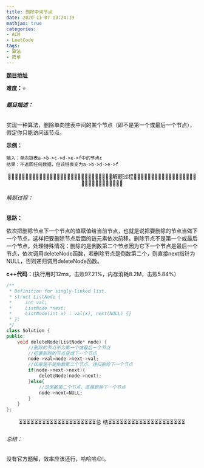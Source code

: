 ```yaml
---
title: 删除中间节点
date: 2020-11-07 13:24:19
mathjax: true
categories:
- ACM
- LeetCode
tags:
- 算法
- 简单
---
```


**[题目地址](https://leetcode-cn.com/problems/delete-middle-node-lcci/)**

**难度：**⭐

###### **题目描述：**

实现一种算法，删除单向链表中间的某个节点（即不是第一个或最后一个节点），假定你只能访问该节点。

<!-- more -->

**示例：**

```
输入：单向链表a->b->c->d->e->f中的节点c
结果：不返回任何数据，但该链表变为a->b->d->e->f
```



<center>🙋‍♂️🙋‍♂️🙋‍♂️🙋‍♂️🙋‍♂️🙋‍♂️🙋‍♂️🙋‍♂️🙋‍♂️🙋‍♂️🙋‍♂️🙋‍♂️🙋‍♂️🙋‍♂️🙋‍♂️解题过程🙋‍♂️🙋‍♂️🙋‍♂️🙋‍♂️🙋‍♂️🙋‍♂️🙋‍♂️🙋‍♂️🙋‍♂️🙋‍♂️🙋‍♂️🙋‍♂️🙋‍♂️🙋‍♂️🙋‍♂️</center>

###### 解题过程：

**思路：**

依次把删除节点下一个节点的值赋值给当前节点，也就是说把要删除的节点当做下一个节点，这样把要删除节点后面的链元素依次前移。删除节点不是第一个或最后一个节点，处理特殊情况：删除的是倒数第二个节点因为它下一个节点是最后一个节点，依次调用deleteNode函数，若删除节点是倒数第二个，则直接next指针为NULL，否则递归调用deleteNode函数。



**c++代码：**(执行用时12ms，击败97.21%，内存消耗8.2M，击败5.84%）

```c++
/**
 * Definition for singly-linked list.
 * struct ListNode {
 *     int val;
 *     ListNode *next;
 *     ListNode(int x) : val(x), next(NULL) {}
 * };
 */
class Solution {
public:
    void deleteNode(ListNode* node) {
        //删除的节点不为第一个或最后一个节点
        //把要删除的节点变成下一个节点
        node->val=node->next->val;
        //如果是不是倒数第二个节点，递归删除下一个节点
        if(node->next->next){
            deleteNode(node->next);
        }else{
            //是倒数第二个节点，直接删除下一个节点
            node->next=NULL;
        }
    }
};
```



<center>⏳⏳⏳⏳⏳⏳⏳⏳⏳⏳⏳⏳⏳⏳⏳⏳⏳⏳⏳⏳总 结⏳⏳⏳⏳⏳⏳⏳⏳⏳⏳⏳⏳⏳⏳⏳⏳⏳⏳⏳⏳</center>

###### 总结：

没有官方题解，效率应该还行，哈哈哈😉!。

